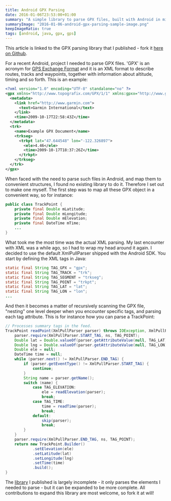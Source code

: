 ```yaml
---
title: Android GPX Parsing
date: 2016-01-06T23:53:00+01:00
summary: "A simple library to parse GPX files, built with Android in mind."
summaryImage: "2016-01-06-android-gpx-parsing-sample-image.png"
keepImageRatio: true
tags: [android, java, gpx, gps]
---
```


This article is linked to the GPX parsing library that I published - fork it [here on Github](https://github.com/ticofab/android-gpx-parser).

For a recent Android, project I needed to parse GPX files. 'GPX' is an acronym for [GPS Exchange Format](https://en.wikipedia.org/wiki/GPS_Exchange_Format) and it is an XML format to describe routes, tracks and waypoints, together with information about altitude, timing and so forth. This is an example:

```xml
<?xml version="1.0" encoding="UTF-8" standalone="no" ?>
<gpx xmlns="http://www.topografix.com/GPX/1/1" xmlns:gpxx="http://www.garmin.com/xmlschemas/GpxExtensions/v3" xmlns:gpxtpx="http://www.garmin.com/xmlschemas/TrackPointExtension/v1" creator="Oregon 400t" version="1.1" xmlns:xsi="http://www.w3.org/2001/XMLSchema-instance" xsi:schemaLocation="http://www.topografix.com/GPX/1/1 http://www.topografix.com/GPX/1/1/gpx.xsd http://www.garmin.com/xmlschemas/GpxExtensions/v3 http://www.garmin.com/xmlschemas/GpxExtensionsv3.xsd http://www.garmin.com/xmlschemas/TrackPointExtension/v1 http://www.garmin.com/xmlschemas/TrackPointExtensionv1.xsd">
  <metadata>
    <link href="http://www.garmin.com">
      <text>Garmin International</text>
    </link>
    <time>2009-10-17T22:58:43Z</time>
  </metadata>
  <trk>
    <name>Example GPX Document</name>
    <trkseg>
      <trkpt lat="47.644548" lon="-122.326897">
        <ele>4.46</ele>
        <time>2009-10-17T18:37:26Z</time>
      </trkpt>
    </trkseg>
  </trk>
</gpx>
```

When faced with the need to parse such files in Android, and map them to convenient structures, I found no existing library to do it. Therefore I set out to make one myself. The first step was to map all these GPX object in a convenient way, so for instance:

```java
public class TrackPoint {
    private final Double mLatitude;
    private final Double mLongitude;
    private final Double mElevation;
    private final DateTime mTime;
    ...
}
```

What took me the most time was the actual XML parsing. My last encounter with XML was a while ago, so I had to wrap my head around it again. I decided to use the default XmlPullParser shipped with the Android SDK. You start by defining the XML tags in Java:

```java
static final String TAG_GPX = "gpx";
static final String TAG_TRACK = "trk";
static final String TAG_SEGMENT = "trkseg";
static final String TAG_POINT = "trkpt";
static final String TAG_LAT = "lat";
static final String TAG_LON = "lon";
...
```

And then it becomes a matter of recursively scanning the GPX file, "nesting" one level deeper when you encounter specific tags, and parsing each tag attribute. This is for instance how you can parse a TrackPoint:

```java
// Processes summary tags in the feed.
TrackPoint readPoint(XmlPullParser parser) throws IOException, XmlPullParserException {
    parser.require(XmlPullParser.START_TAG, ns, TAG_POINT);
    Double lat = Double.valueOf(parser.getAttributeValue(null, TAG_LAT));
    Double lng = Double.valueOf(parser.getAttributeValue(null, TAG_LON));
    Double ele = null;
    DateTime time = null;
    while (parser.next() != XmlPullParser.END_TAG) {
        if (parser.getEventType() != XmlPullParser.START_TAG) {
            continue;
        }
        String name = parser.getName();
        switch (name) {
            case TAG_ELEVATION:
                ele = readElevation(parser);
                break;
            case TAG_TIME:
                time = readTime(parser);
                break;
            default:
                skip(parser);
                break;
        }
    }
    parser.require(XmlPullParser.END_TAG, ns, TAG_POINT);
    return new TrackPoint.Builder()
            .setElevation(ele)
            .setLatitude(lat)
            .setLongitude(lng)
            .setTime(time)
            .build();
}
```

The [library](https://github.com/ticofab/android-gpx-parser) I published is largely incomplete - it only parses the elements I needed to parse - but it can be expanded to be more complete. All contributions to expand this library are most welcome, so fork it at will!

